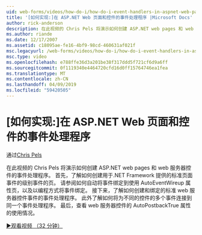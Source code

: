 ```yaml
---
uid: web-forms/videos/how-do-i/how-do-i-event-handlers-in-aspnet-web-pages-and-controls
title: '[如何实现:]在 ASP.NET Web 页面和控件的事件处理程序 |Microsoft Docs'
author: rick-anderson
description: 在此视频的 Chris Pels 将演示如何创建 ASP.NET web pages 和 web 服务器控件的事件处理程序。 首先，了解如何创建页面级事件 f...
ms.author: riande
ms.date: 12/17/2007
ms.assetid: c18095ae-fe16-4bf9-98cd-460631af021f
msc.legacyurl: /web-forms/videos/how-do-i/how-do-i-event-handlers-in-aspnet-web-pages-and-controls
msc.type: video
ms.openlocfilehash: e788ffe36d3a201be38f317ddd5f721cf6d9a6ff
ms.sourcegitcommit: 0f1119340e4464720cfd16d0ff15764746ea1fea
ms.translationtype: MT
ms.contentlocale: zh-CN
ms.lasthandoff: 04/09/2019
ms.locfileid: "59420505"
---
```

# <a name="how-do-i-event-handlers-in-aspnet-web-pages-and-controls"></a>[如何实现:]在 ASP.NET Web 页面和控件的事件处理程序

通过[Chris Pels](https://twitter.com/chrispels)

在此视频的 Chris Pels 将演示如何创建 ASP.NET web pages 和 web 服务器控件的事件处理程序。 首先，了解如何创建用于.NET Framework 提供的标准页面事件的级别事件的页。 请参阅如何自动将事件绑定到使用 AutoEventWireup 属性页，以及以编程方式将事件绑定。 接下来，了解如何创建和绑定的标准 web 服务器控件事件的事件处理程序。 此外了解如何将为不同的控件的多个事件连接到同一个事件处理程序。 最后，查看 web 服务器控件的 AutoPostbackTrue 属性的使用情况。

[&#9654;观看视频 （32 分钟）](https://channel9.msdn.com/Blogs/ASP-NET-Site-Videos/how-do-i-event-handlers-in-aspnet-web-pages-and-controls)
